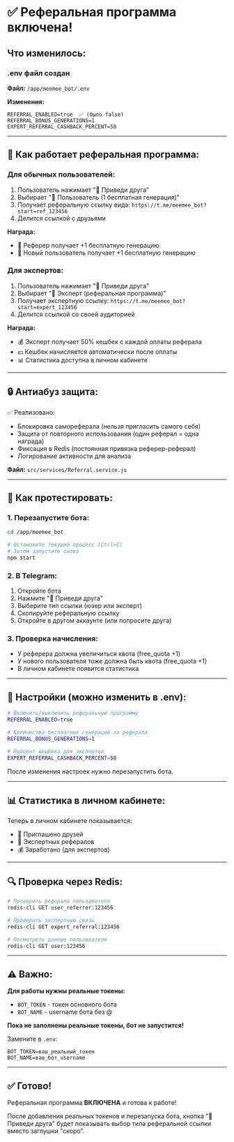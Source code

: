 # ✅ Реферальная программа включена!

## Что изменилось:

### .env файл создан
**Файл:** `/app/meemee_bot/.env`

**Изменения:**
```
REFERRAL_ENABLED=true  ✅ (было false)
REFERRAL_BONUS_GENERATIONS=1
EXPERT_REFERRAL_CASHBACK_PERCENT=50
```

---

## 🎁 Как работает реферальная программа:

### Для обычных пользователей:
1. Пользователь нажимает "🎁 Приведи друга"
2. Выбирает "👤 Пользователь (1 бесплатная генерация)"
3. Получает реферальную ссылку вида: `https://t.me/meemee_bot?start=ref_123456`
4. Делится ссылкой с друзьями

**Награда:**
- 👥 Реферер получает +1 бесплатную генерацию
- 🎉 Новый пользователь получает +1 бесплатную генерацию

### Для экспертов:
1. Пользователь нажимает "🎁 Приведи друга"
2. Выбирает "💼 Эксперт (реферальная программа)"
3. Получает экспертную ссылку: `https://t.me/meemee_bot?start=expert_123456`
4. Делится ссылкой со своей аудиторией

**Награда:**
- 💰 Эксперт получает 50% кешбек с каждой оплаты реферала
- 💵 Кешбек начисляется автоматически после оплаты
- 📊 Статистика доступна в личном кабинете

---

## 🔒 Антиабуз защита:

✅ Реализовано:
- Блокировка самореферала (нельзя пригласить самого себя)
- Защита от повторного использования (один реферал = одна награда)
- Фиксация в Redis (постоянная привязка реферер-реферал)
- Логирование активности для анализа

**Файл:** `src/services/Referral.service.js`

---

## 📱 Как протестировать:

### 1. Перезапустите бота:
```bash
cd /app/meemee_bot

# Остановите текущий процесс (Ctrl+C)
# Затем запустите снова
npm start
```

### 2. В Telegram:
1. Откройте бота
2. Нажмите "🎁 Приведи друга"
3. Выберите тип ссылки (юзер или эксперт)
4. Скопируйте реферальную ссылку
5. Откройте в другом аккаунте (или попросите друга)

### 3. Проверка начисления:
- У реферера должна увеличиться квота (free_quota +1)
- У нового пользователя тоже должна быть квота (free_quota +1)
- В личном кабинете появится статистика

---

## 🎯 Настройки (можно изменить в .env):

```bash
# Включить/выключить реферальную программу
REFERRAL_ENABLED=true

# Количество бесплатных генераций за реферала
REFERRAL_BONUS_GENERATIONS=1

# Процент кешбека для экспертов
EXPERT_REFERRAL_CASHBACK_PERCENT=50
```

После изменения настроек нужно перезапустить бота.

---

## 📊 Статистика в личном кабинете:

Теперь в личном кабинете показывается:
- 👥 Приглашено друзей
- 💼 Экспертных рефералов
- 💰 Заработано (для экспертов)

---

## 🔍 Проверка через Redis:

```bash
# Проверить реферала пользователя
redis-cli GET user_referrer:123456

# Проверить экспертную связь
redis-cli GET expert_referral:123456

# Посмотреть данные пользователя
redis-cli GET user:123456
```

---

## ⚠️ Важно:

**Для работы нужны реальные токены:**
- `BOT_TOKEN` - токен основного бота
- `BOT_NAME` - username бота без @

**Пока не заполнены реальные токены, бот не запустится!**

Замените в `.env`:
```
BOT_TOKEN=ваш_реальный_токен
BOT_NAME=ваш_бот_username
```

---

## ✅ Готово!

Реферальная программа **ВКЛЮЧЕНА** и готова к работе!

После добавления реальных токенов и перезапуска бота, кнопка "🎁 Приведи друга" будет показывать выбор типа реферальной ссылки вместо заглушки "скоро".
